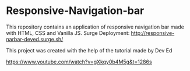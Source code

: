 # Responsive-Navigation-bar
This repository contains an application of responsive navigation bar made with HTML, CSS and Vanilla JS.
Surge Deployment:
http://responsive-narbar-deved.surge.sh/

This project was created with the help of the tutorial made by Dev Ed

https://www.youtube.com/watch?v=gXkqy0b4M5g&t=1286s


